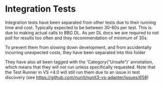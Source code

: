 ﻿# Integration Tests

Integration tests have been separated from other tests due to their running time and cost. Typically expected to be between
30-60s per test. This is due to making actual calls to BBG DL. As per DL docs we are required to not poll for results
too often and they recommendation of minimum of 30s.

To prevent them from slowing down development, and from accidentally incurring unexpected costs, they have been separated into this folder

They have also all been tagged with the 'Category("Unsafe")' annotation, which means that they will not run unless specifically requested.
Note that the Test Runner in VS <4.0 will still run them due to an issue in test discovery (see https://github.com/nunit/nunit3-vs-adapter/issues/658)
